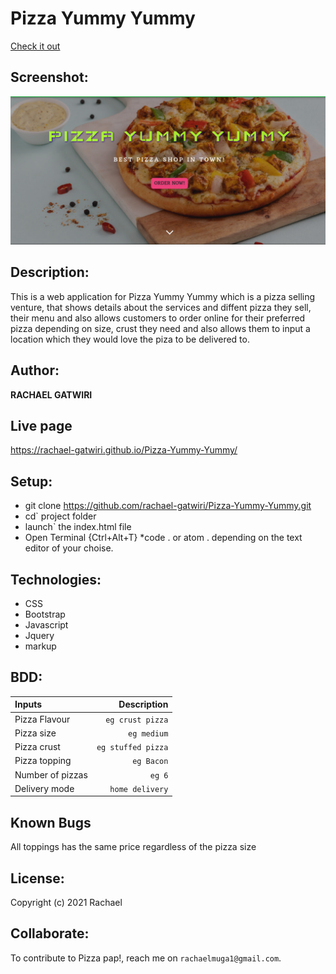 # Pizza Yummy Yummy
[Check it out](https://github.com/rachael-gatwiri/Pizza-Yummy-Yummy.git)
## Screenshot:
<img src="Pizza Yummy Yummy.png" width="1000">

## Description: 
This is a web application for Pizza Yummy Yummy which is a pizza selling venture, that shows details about the services and diffent pizza they sell, their menu and also allows customers to order online for their preferred pizza depending on size, crust they need and also allows them to input a location which they would love the piza to be delivered to.

## Author:
**RACHAEL GATWIRI**



## Live page
https://rachael-gatwiri.github.io/Pizza-Yummy-Yummy/

## Setup:
* git clone https://github.com/rachael-gatwiri/Pizza-Yummy-Yummy.git
* cd` project folder
* launch` the index.html file
* Open Terminal {Ctrl+Alt+T}
*code . or atom . depending on the text editor of your choise.
## Technologies:
* CSS
* Bootstrap
* Javascript
* Jquery
* markup

## BDD:
| Inputs |  Description |
| :---         |          ---: |
| Pizza Flavour   | `eg crust pizza`|
| Pizza size     | `eg medium`   |
| Pizza crust    | `eg stuffed pizza`   |
| Pizza topping    | `eg Bacon`  |
| Number of pizzas   | `eg 6`   |
| Delivery mode   | `home delivery`   |

## Known Bugs
All toppings has the same price regardless of the pizza size

## License:
Copyright (c) 2021 Rachael

## Collaborate:
To contribute to Pizza pap!, reach me on `rachaelmuga1@gmail.com`.